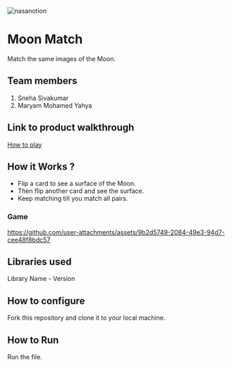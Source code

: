 




![nasanotion](https://github.com/user-attachments/assets/f5e65cb8-48c0-4dc0-b757-bf3569f32d2f)

# Moon Match
Match the same images of the Moon.
## Team members
1. Sneha Sivakumar
2. Maryam Mohamed Yahya
## Link to product walkthrough
[How to play]((https://github.com/MaryamMohamedYahya/Shuttle/blob/main/README.md#game))
## How it Works ?
- Flip a card to see a surface of the Moon. 
- Then flip another card and see the surface.
- Keep matching till you match all pairs. 

### Game
https://github.com/user-attachments/assets/9b2d5749-2084-49e3-94d7-cee48f8bdc57


## Libraries used
Library Name - Version
## How to configure
Fork this repository and clone it to your local machine.
## How to Run
Run the file.
